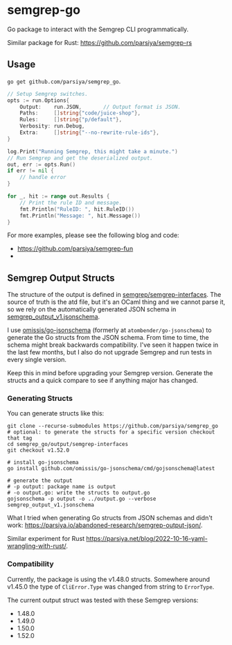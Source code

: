 # semgrep-go
Go package to interact with the Semgrep CLI programmatically.

Similar package for Rust: https://github.com/parsiya/semgrep-rs

## Usage
`go get github.com/parsiya/semgrep_go`.

```go
// Setup Semgrep switches.
opts := run.Options{
    Output:    run.JSON,       // Output format is JSON.
    Paths:     []string{"code/juice-shop"},
    Rules:     []string{"p/default"},
    Verbosity: run.Debug,
    Extra:     []string{"--no-rewrite-rule-ids"},
}

log.Print("Running Semgrep, this might take a minute.")
// Run Semgrep and get the deserialized output.
out, err := opts.Run()
if err != nil {
    // handle error
}

for _, hit := range out.Results {
    // Print the rule ID and message.
    fmt.Println("RuleID: ", hit.RuleID())
    fmt.Println("Message: ", hit.Message())
}
```

For more examples, please see the following blog and code:

* https://github.com/parsiya/semgrep-fun
* 

## Semgrep Output Structs
The structure of the output is defined in [semgrep/semgrep-interfaces][int-gh].
The source of truth is the atd file, but it's an OCaml thing and we cannot parse
it, so we rely on the automatically generated JSON schema in
[semgrep_output_v1.jsonschema][schema].

I use [omissis/go-jsonschema][go-schema] (formerly at
`atombender/go-jsonschema`) to generate the Go structs from the JSON schema.
From time to time, the schema might break backwards compatibility. I've seen it
happen twice in the last few months, but I also do not upgrade Semgrep and run
tests in every single version.

Keep this in mind before upgrading your Semgrep version. Generate the structs
and a quick compare to see if anything major has changed.

### Generating Structs
You can generate structs like this:

```
git clone --recurse-submodules https://github.com/parsiya/semgrep_go
# optional: to generate the structs for a specific version checkout that tag
cd semgrep_go/output/semgrep-interfaces
git checkout v1.52.0

# install go-jsonschema
go install github.com/omissis/go-jsonschema/cmd/gojsonschema@latest

# generate the output
# -p output: package name is output
# -o output.go: write the structs to output.go
gojsonschema -p output -o ../output.go --verbose semgrep_output_v1.jsonschema
```

What I tried when generating Go structs from JSON schemas and didn't work:
https://parsiya.io/abandoned-research/semgrep-output-json/.

Similar experiment for Rust
https://parsiya.net/blog/2022-10-16-yaml-wrangling-with-rust/.

[int-gh]: https://github.com/semgrep/semgrep-interfaces
[schema]: https://github.com/semgrep/semgrep-interfaces/blob/main/semgrep_output_v1.jsonschema
[go-schema]: https://github.com/omissis/go-jsonschema

### Compatibility
Currently, the package is using the v1.48.0 structs. Somewhere around v1.45.0
the type of `CliError.Type` was changed from string to `ErrorType`.

The current output struct was tested with these Semgrep versions:

* 1.48.0
* 1.49.0
* 1.50.0
* 1.52.0

[si]: https://github.com/returntocorp/semgrep-interfaces